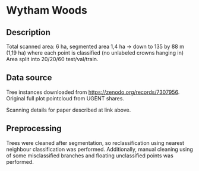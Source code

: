 # Wytham Woods

## Description

Total scanned area: 6 ha, segmented area 1,4 ha
-> down to 135 by 88 m (1,19 ha) where each point is classified (no unlabeled crowns hanging in)
Area split into 20/20/60 test/val/train.

## Data source

Tree instances downloaded from https://zenodo.org/records/7307956.
Original full plot pointcloud from UGENT shares.

Scanning details for paper described at link above.

## Preprocessing

Trees were cleaned after segmentation, so reclassification using nearest neighbour classification was performed.
Additionally, manual cleaning using of some misclassified branches and floating unclassified points was performed.

